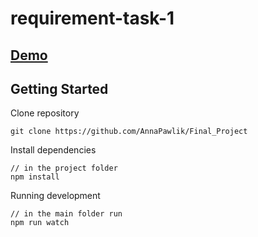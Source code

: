 # requirement-task-1

## [Demo](https://annapawlik.github.io/requirement-task-1/) 

## Getting Started

Clone repository

```
git clone https://github.com/AnnaPawlik/Final_Project
```

Install dependencies

```
// in the project folder
npm install
```

Running development

```
// in the main folder run
npm run watch
```